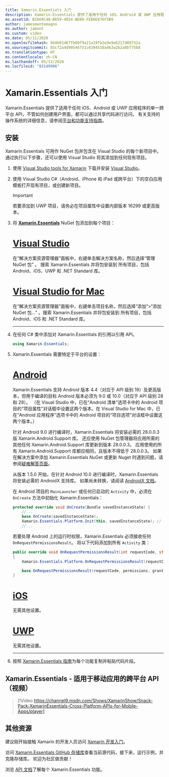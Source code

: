 ```yaml
---
title: Xamarin.Essentials 入门
description: Xamarin.Essentials 提供了适用于任何 iOS、Android 或 UWP 应用程序的单一跨平台 API，不管如何创建用户界面，都可以通过共享代码进行访问。
ms.assetid: B2669C48-B659-4854-BD80-FEB0E876F5B9
author: jamesmontemagno
ms.author: jamont
ms.custom: video
ms.date: 05/11/2020
ms.openlocfilehash: 944b01d67fb09f9a21a19fb2ede9eb217d89732a
ms.sourcegitcommit: 83cf2a4d99546751c6394510a463a2b2a8bf75b8
ms.translationtype: HT
ms.contentlocale: zh-CN
ms.lasthandoff: 05/13/2020
ms.locfileid: "83149986"
---
```

# <a name="get-started-with-xamarinessentials"></a>Xamarin.Essentials 入门

Xamarin.Essentials 提供了适用于任何 iOS、Android 或 UWP 应用程序的单一跨平台 API，不管如何创建用户界面，都可以通过共享代码进行访问。 有关支持的操作系统的详细信息，请参阅[平台和功能支持指南](platform-feature-support.md)。

## <a name="installation"></a>安装

Xamarin.Essentials 可用作 NuGet 包并包含在 Visual Studio 的每个新项目中。 通过执行以下步骤，还可以使用 Visual Studio 将其添加到任何现有项目。

1. 使用 [Visual Studio tools for Xamarin](~/get-started/installation/index.md) 下载并安装 [Visual Studio](https://visualstudio.microsoft.com/)。

2. 使用  Visual Studio C#（Android、iPhone 和 iPad 或跨平台）下的空白应用模板打开现有项目，或创建新项目。

    > [!IMPORTANT]
    > 若要添加到 UWP 项目，请务必在项目属性中设置内部版本 16299 或更高版本。

3. 将 [**Xamarin.Essentials**](https://www.nuget.org/packages/Xamarin.Essentials/) NuGet 包添加到每个项目：

    <!--markdownlint-disable MD023 -->
    # <a name="visual-studio"></a>[Visual Studio](#tab/windows)

    在“解决方案资源管理器”面板中，右键单击解决方案名称，然后选择“管理 NuGet 包”  。 搜索  Xamarin.Essentials 并将包安装到  所有项目，包括 Android、iOS、UWP 和 .NET Standard 库。

    # <a name="visual-studio-for-mac"></a>[Visual Studio for Mac](#tab/macos)

    在“解决方案资源管理器”面板中，右键单击项目名称，然后选择“添加”>“添加 NuGet 包...”  。搜索  Xamarin.Essentials 并将包安装到  所有项目，包括 Android、iOS 和 .NET Standard 库。

    -----

4. 在任何 C# 类中添加对 Xamarin.Essentials 的引用以引用 API。

    ```csharp
    using Xamarin.Essentials;
    ```

5. Xamarin.Essentials 需要特定于平台的设置：

    # <a name="android"></a>[Android](#tab/android)

    Xamarin.Essentials 支持 Android 版本 4.4（对应于 API 级别 19）及更高版本，但用于编译的目标 Android 版本必须为 9.0 或 10.0（对应于 API 级别 28 和 29）。 （在 Visual Studio 中，已在“Android 清单”选项卡中的 Android 项目的“项目属性”对话框中设置这两个版本。在 Visual Studio for Mac 中，已在“Android 应用程序”选项卡中的 Android 项目的“项目选项”对话框中设置这两个版本。）

    针对 Android 9.0 进行编译时，Xamarin.Essentials 将安装必需的 28.0.0.3 版 Xamarin.Android.Support 库。 还应使用 NuGet 包管理器将应用所需的其他任何 Xamarin.Android.Support 库更新到版本 28.0.0.3。 应用使用的所有 Xamarin.Android.Support 库都应相同，且版本不得低于 28.0.0.3。 如果在解决方案中添加 Xamarin.Essentials NuGet 或更新 Nuget 时遇到问题，请参阅[疑难解答页面](troubleshooting.md)。

    从版本 1.5.0 开始，在针对 Android 10.0 进行编译时，Xamarin.Essentials 将安装必需的 AndroidX 支持库。 如果尚未转换，请阅读 [AndroidX 文档](https://docs.microsoft.com/xamarin/android/platform/androidx)。

    在 Android 项目的 `MainLauncher` 或任何已启动的 `Activity` 中，必须在 `OnCreate` 方法中初始化 Xamarin.Essentials：

    ```csharp
    protected override void OnCreate(Bundle savedInstanceState) {
        //...
        base.OnCreate(savedInstanceState);
        Xamarin.Essentials.Platform.Init(this, savedInstanceState); // add this line to your code, it may also be called: bundle
        //...
    ```

    若要处理 Android 上的运行时权限，Xamarin.Essentials 必须接收任何 `OnRequestPermissionsResult`。 将以下代码添加到所有 `Activity` 类：

    ```csharp
    public override void OnRequestPermissionsResult(int requestCode, string[] permissions, Android.Content.PM.Permission[] grantResults)
    {
        Xamarin.Essentials.Platform.OnRequestPermissionsResult(requestCode, permissions, grantResults);

        base.OnRequestPermissionsResult(requestCode, permissions, grantResults);
    }
    ```

    # <a name="ios"></a>[iOS](#tab/ios)

    无需其他设置。

    # <a name="uwp"></a>[UWP](#tab/uwp)

    无需其他设置。

    -----

6. 按照 [Xamarin.Essentials 指南](index.md)为每个功能复制并粘贴代码片段。

## <a name="xamarinessentials---cross-platform-apis-for-mobile-apps-video"></a>Xamarin.Essentials - 适用于移动应用的跨平台 API（视频）

> [!Video https://channel9.msdn.com/Shows/XamarinShow/Snack-Pack-XamarinEssentials-Cross-Platform-APIs-for-Mobile-Apps/player]

## <a name="other-resources"></a>其他资源

建议刚开始接触 Xamarin 的开发人员访问 [Xamarin 开发入门](~/cross-platform/getting-started/index.md)。

访问 [Xamarin.Essentials GitHub 存储库](https://github.com/xamarin/Essentials)查看当前源代码，接下来，运行示例，并克隆存储库。 欢迎为社区做贡献！

浏览 [API 文档](xref:Xamarin.Essentials)了解每个 Xamarin.Essentials 功能。
